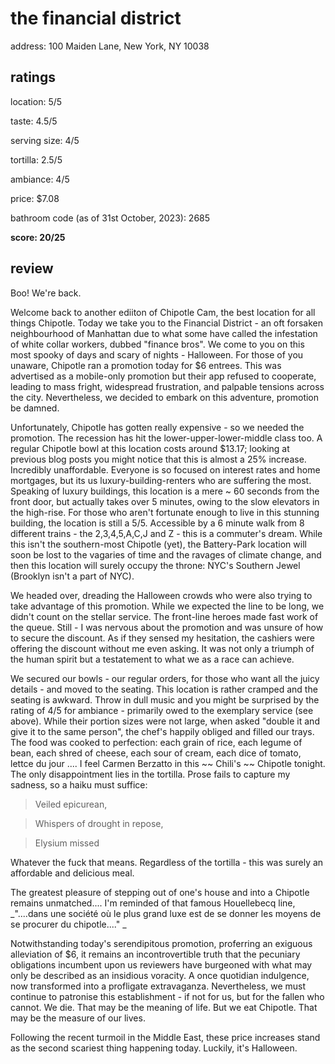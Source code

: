 # the financial district

address: 100 Maiden Lane, New York, NY 10038

## ratings
location: 5/5

taste: 4.5/5

serving size: 4/5

tortilla: 2.5/5

ambiance: 4/5

price: $7.08

bathroom code (as of 31st October, 2023): 2685

**score: 20/25**


## review

Boo! We're back.

Welcome back to another ediiton of Chipotle Cam, the best location for all things Chipotle. Today we take you to the Financial District - an oft forsaken neighbourhood of Manhattan due to what some have called the infestation of white collar workers, dubbed "finance bros". We come to you on this most spooky of days and scary of nights - Halloween. For those of you unaware, Chipotle ran a promotion today for $6 entrees. This was advertised as a mobile-only promotion but their app refused to cooperate, leading to mass fright, widespread frustration, and palpable tensions across the city. Nevertheless, we decided to embark on this adventure, promotion be damned. 

Unfortunately, Chipotle has gotten really expensive - so we needed the promotion. The recession has hit the lower-upper-lower-middle class too. A regular Chipotle bowl at this location costs around $13.17; looking at previous blog posts you might notice that this is almost a 25% increase. Incredibly unaffordable. Everyone is so focused on interest rates and home mortgages, but its us luxury-building-renters who are suffering the most. Speaking of luxury buildings, this location is a mere ~ 60 seconds from the front door, but actually takes over 5 minutes, owing to the slow elevators in the high-rise. For those who aren't fortunate enough to live in this stunning building, the location is still a 5/5. Accessible by a 6 minute walk from 8 different trains - the 2,3,4,5,A,C,J and Z - this is a commuter's dream. While this isn't the southern-most Chipotle (yet), the Battery-Park location will soon be lost to the vagaries of time and the ravages of climate change, and then this location will surely occupy the throne: NYC's Southern Jewel (Brooklyn isn't a part of NYC). 

We headed over, dreading the Halloween crowds who were also trying to take advantage of this promotion. While we expected the line to be long, we didn't count on the stellar service. The front-line heroes made fast work of the queue. Still - I was nervous about the promotion and was unsure of how to secure the discount. As if they sensed my hesitation, the cashiers were offering the discount without me even asking. It was not only a triumph of the human spirit but a testatement to what we as a race can achieve. 

We secured our bowls - our regular orders, for those who want all the juicy details - and moved to the seating. This location is rather cramped and the seating is awkward. Throw in dull music and you might be surprised by the rating of 4/5 for ambiance - primarily owed to the exemplary service (see above). While their portion sizes were not large, when asked "double it and give it to the same person", the chef's happily obliged and filled our trays. The food was cooked to perfection: each grain of rice, each legume of bean, each shred of cheese, each sour of cream, each dice of tomato, lettce du jour .... I feel Carmen Berzatto in this ~~ Chili's ~~ Chipotle tonight. The only disappointment lies in the tortilla. Prose fails to capture my sadness, so a haiku must suffice:

> Veiled epicurean,

> Whispers of drought in repose,

> Elysium missed

Whatever the fuck that means. Regardless of the tortilla - this was surely an affordable and delicious meal. 

The greatest pleasure of stepping out of one's house and into a Chipotle remains unmatched.... I'm reminded of that famous Houellebecq line, _"....dans une société où le plus grand luxe est de se donner les moyens de se procurer du chipotle...." _ 

Notwithstanding today's serendipitous promotion, proferring an exiguous alleviation of $6, it remains an incontrovertible truth that the pecuniary obligations incumbent upon us reviewers have burgeoned with what may only be described as an insidious voracity. A once quotidian indulgence, now transformed into a profligate extravaganza. Nevertheless, we must continue to patronise this establishment - if not for us, but for the fallen who cannot. We die. That may be the meaning of life. But we eat Chipotle. That may be the measure of our lives. 

Following the recent turmoil in the Middle East, these price increases stand as the second scariest thing happening today. Luckily, it's Halloween. 
